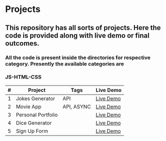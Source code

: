 
# Projects

## This repository has all sorts of projects. Here the code is provided along with live demo or final outcomes.

### All the code is present inside the directories for respective category. Presently the available categories are

### JS-HTML-CSS
  
| # | Project        | Tags              | Live Demo                                                 |
| - | -------------- |-------------------| --------------------------------------------------------- |
| 1 | Jokes Generator| API               |[Live Demo](https://verdant-seahorse-dec89b.netlify.app/)  
| 2 | Movie App      | API, ASYNC        |[Live Demo](https://main--illustrious-speculoos-f1e7f0.netlify.app/) |
| 3 | Personal Portfolio|             | [Live Demo](https://main--tranquil-croissant-962de2.netlify.app/)
| 4 | Dice Generator | | [Live Demo](https://main--splendid-duckanoo-863170.netlify.app/)
| 5 | Sign Up Form | | [Live Demo](https://stellular-figolla-73a400.netlify.app/)
                                 

